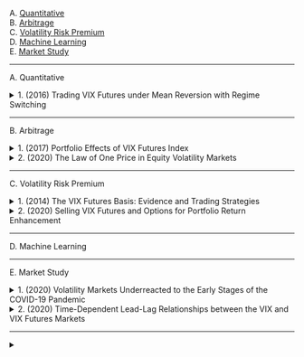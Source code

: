 A. [Quantitative](#A)<br>
B. [Arbitrage](#B)<br>
C. [Volatility Risk Premium](#C)<br>
D. [Machine Learning](#D)<br>
E. [Market Study](#E)<br>

---

<a name="A"></a>
A. Quantitative

<!-- #region Quantitative -->

<!-- #region A1 -->

<details>
<summary>1. (2016) Trading VIX Futures under Mean Reversion with Regime Switching</summary><br>

本研究探討了一種基於**均值回歸與狀態轉換（Regime Switching）**的最優VIX期貨交易策略。透過**Cox-Ingersoll-Ross（CIR）模型**並引入狀態轉換機制，我們建立了一個數學框架來分析投資者的最佳進場與退場時機。這涉及到求解**變分不等式（Variational Inequalities）**系統，以確定最佳交易邊界。

研究的核心內容包括：
1. **交易策略建模**：VIX 被建模為隨市場狀態變動的均值回歸過程，投資者可選擇**做多-平倉（long-short）或做空-平倉（short-long）**兩種交易策略。
2. **最優時機決策**：投資者在不同市場狀態下選擇進場、持倉或離場的最優決策，該決策受交易成本與市場狀態轉換影響。
3. **數值求解方法**：我們使用**投影逐次超鬆弛法（PSOR）**與Crank-Nicolson差分格式來求解最優停止問題，從而獲得最優交易邊界。
4. **交易邊界與市場狀態的影響**：研究發現，交易成本的存在會擴大投資者的等待區間（即更傾向於等待更好的價格）；此外，市場狀態的轉變會顯著影響交易策略，投資者應根據市場環境調整其進場與退場時機。

研究結果表明，在允許市場狀態轉換的情況下，投資者應**延遲進場，以獲取更優的交易機會**，相較於預先決定的單一做多或做空策略更具優勢。此外，本方法亦可應用於其他衍生性金融產品的最優交易決策，如**掉期（swaps）或期權（options）**。

[[中文]](chn/[01]Mean_Reversion_Regime_Switching.md) [[英文]](eng/[01]1605.07945v2.pdf)
</details>

<!-- #endregion -->

<!-- #endregion -->

---

<a name="B"></a>
B. Arbitrage

<!-- #region Arbitrage -->
<!-- #region B1 -->

<details>
<summary>1. (2017) Portfolio Effects of VIX Futures Index</summary><br>

本研究探討 **VIX 期貨指數** 作為**對沖工具**與**安全港資產**的有效性，分析其與 **S&P 500 指數** 之間的動態關係。研究涵蓋 **2006 年 1 月至 2016 年 7 月**，並採用 **GARCH 動態條件相關（DCC-GARCH）模型** 來檢測 VIX 期貨的避險特性。此外，我們通過回歸分析檢測 VIX 期貨在**極端市場波動**（股市下跌 10%、5%、1%）與**重大市場危機**（2008 年全球金融危機、2011 年美國信用評級下調、2016 年英國脫歐）期間的表現。

**研究結果顯示**：
1. **避險功能（Hedging）**：短期 VIX 期貨（STVIX）與中期 VIX 期貨（MTVIX）皆與 S&P 500 指數顯著負相關，證明其避險效果，中期 VIX 期貨表現更穩定。
2. **安全港特性（Safe Haven）**：VIX 期貨在股市極端下跌（10% 和 1% 分位數）時表現為**強安全港**，但在 5% 分位數時避險效果較弱。
3. **市場危機期間表現**：在**2008 年金融危機、2011 年信用評級下調與 2016 年英國脫歐**等事件期間，VIX 期貨表現為**強安全港資產**，且中期 VIX 期貨的避險效果優於短期 VIX 期貨。
4. **投資組合影響**：短期 VIX 期貨可能降低投資組合的長期回報，而中期 VIX 期貨對投資組合的影響較為中性，顯示較高的風險調整後回報（Sharpe Ratio）。

**結論**：本研究證明 VIX 期貨具有穩定的避險功能，特別是在市場動盪期間可作為**安全港資產**。然而，**長期持有 VIX 期貨可能產生負回報**，投資者應透過**動態交易策略**來優化投資組合配置，避免單純的「買入並持有」策略。

[[中文]](chn/[03]Portfolio_Effects_VIX.md) [[英文]](eng/[03]Portfolio_Effects_of_VIX_Futures_Index.pdf)
</details>

<!-- #endregion -->

<!-- #region B2 -->

<details>
<summary>2. (2020) The Law of One Price in Equity Volatility Markets</summary><br>

本研究探討股權波動率市場中 **單一價格法則（Law of One Price）** 的違反現象。雖然 VIX 期貨價格理論上應受無套利限制，但實證結果顯示其價格經常顯著偏離由標普 500 指數期權隱含的上限。這種偏差在市場壓力時期（如金融危機或市場大幅波動時）尤為明顯。

研究發現，這些價格偏差不僅代表靜態套利機會，且具有 **顯著的回報預測能力** 。基於價格偏差構建的 **相對價值交易策略** ，即在期貨價格高於上限時做空、低於下限時做多，能夠獲得高 Sharpe 比率並實現經濟上顯著的超額回報。

進一步分析顯示， **系統性風險與市場需求壓力** 對套利偏差有重要影響。當市場風險上升時，VIX 期貨價格對風險變動的反應小於標普 500 指數期權價格，導致套利偏差縮小。此外，來自散戶與對沖基金的需求壓力（如 VIX 交易所交易產品的影響）亦可能推動 VIX 期貨價格偏離其理論價值。

本研究的結果表明，VIX 期貨與標普 500 指數期權市場之間的套利違規現象廣泛且持續存在，這對投資者和政策制定者在解讀市場風險指標時提出了挑戰，並突顯了市場摩擦對資產定價的影響。

[[中文]](chn/[05]law_price_in_equity_volatility.md) [[英文]](eng/[05]sr953.pdf)
</details>

<!-- #endregion -->

<!-- #endregion -->

---

<a name="C"></a>
C. Volatility Risk Premium

<!-- #region Volatility Risk Premium -->

<!-- #region C1 -->

<details>
<summary>1. (2014) The VIX Futures Basis: Evidence and Trading Strategies</summary><br>

1. **基差無法有效預測 VIX 指數變動**  
2. **基差可用於預測 VIX 期貨回報**  
3. **基於基差的交易策略可獲利**  
4. **市場風險對沖與風險管理措施的影響**  

VIX 期貨基差主要反映 **波動率風險溢價（volatility risk premium）**，而非 VIX 指數的均值回歸特性。  
透過適當的交易策略與對沖，投資者可有效捕捉這一風險溢價，獲得穩健回報。本研究提供了新的實證證據，支持基於 VIX 期貨基差的套利策略。

[[中文]](chn/[04]VIX_Basis_Evidence_Tradin.md) [[英文]](eng/[04]The%20VIX%20Futures%20Basis_%20Evidence%20and%20Trading%20Strategies.pdf)
</details>

<!-- #endregion -->

<!-- #region C2 -->
<details>
<summary>2. (2020) Selling VIX Futures and Options for Portfolio Return Enhancement</summary><br>

本研究探討**賣出VIX期貨與選擇權策略**對於**投資組合回報增強（Return Enhancement）**的影響，並評估其風險與回報特性。由於VIX期貨期限結構多呈順價差（Contango），賣出VIX期貨策略可能在某些市場環境下產生異常優異的表現。然而，該策略亦存在極端的尾部風險，特別是在市場波動劇增的時期，如**2008年金融危機**與**2018年2月「波動性風暴（Volmageddon）」**。

研究發現，小額配置於VIX賣出策略可提高投資組合回報，但裸賣VIX部位可能導致潛在的經濟災難性損失。為降低風險，研究分析了**動態槓桿調整策略（Dynamic De-levering Strategies）**，如**VPDSM與VPNSM指數**，透過調整槓桿比例與VIX買權對沖，降低波動性與最大回撤，提升風險調整後回報。

研究結果顯示，VIX賣出策略在市場穩定時可提升投資組合回報並擴展**效率前緣（Efficient Frontier）**，但長期持有或過度配置可能導致重大虧損。投資者應謹慎管理槓桿與風險對沖，以降低極端市場情境下的損失風險。

[[中文]](chn/[07]Selling_VIX_Futures_and_Options.md) [[英文]](eng/[07]Szado_Selling_VIX_Fut_&_Opt_for_Enhancement_June_15_2020.pdf)
</details>
<!-- #endregion -->

<!-- #endregion -->

---

<a name="D"></a>
D. Machine Learning

<!-- #region Machine Learning -->
<!-- #endregion -->

---

<a name="E"></a>
E. Market Study

<!-- #region Market Study -->

<!-- #region E1 -->
<details>
<summary>1. (2020) Volatility Markets Underreacted to the Early Stages of the COVID-19 Pandemic</summary><br>

本研究探討 2020 年 COVID-19 疫情爆發初期，市場對風險的反應是否符合標準資產定價模型的預期。研究發現，VIX 期貨市場在疫情初期對不斷上升的風險反應不足，呈現「低溢價反應」現象。

這項研究為投資者提供了對市場非理性反應的深刻見解，並強調在極端市場條件下，利用 VIX 溢價異常信號進行交易的潛在獲利機會。

[[中文]](chn/[02]VIX_Underreacted_COVID-19.md) [[英文]](eng/[02]raaa010.pdf)
</details>

<!-- #endregion -->

<!-- #region E2 -->
<details>
<summary>2. (2020) Time-Dependent Lead-Lag Relationships between the VIX and VIX Futures Markets</summary><br>

本研究利用**對稱熱最優路徑方法（Symmetric Thermal Optimal Path, TOPS）**，探討**VIX（波動率指數）與 VIX 期貨市場**之間的動態交互模式。研究發現：

1. 在最初幾年，尤其是在**VIX 期權推出之前**，VIX 指數對 VIX 期貨的影響較為顯著，顯示出 VIX 主導 VIX 期貨市場的情況。
2. 通過 TOPS 方法分析的領先-滯後關係顯示，VIX 與 VIX 期貨之間的關係並非固定不變，而是呈現**交替變化的模式**，而非單向的市場主導關係。
3. **VIX 期貨市場在價格發現中的作用隨時間增強**，特別是在**VIX 交易所交易產品（ETPs）推出後**，VIX 期貨市場變得更加重要。

本研究的發現對於理解 VIX 及其衍生產品在價格發現過程中的角色具有重要意義。

[[中文]](chn/[06]Time_Lead-Lag_VIX.md) [[英文]](eng/[06]1910.13729v1.pdf)
</details>
<!-- #endregion -->

<!-- #endregion -->

<!-- #endregion -->

---

<!-- #region X0 -->
<details>
<summary></summary><br>

[[中文]](chn) [[英文]](eng)
</details>
<!-- #endregion -->
